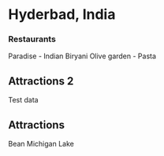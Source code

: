 # Hyderbad, India


### Restaurants
Paradise - Indian Biryani
Olive garden - Pasta

## Attractions 2
Test data

## Attractions
Bean
Michigan Lake
